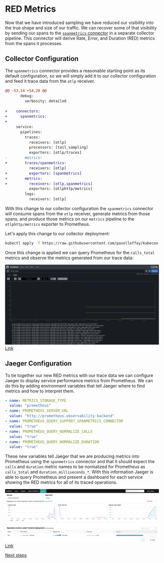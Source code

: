 # RED Metrics

Now that we have introduced sampling we have reduced our visibility into the true shape and size of our traffic.
We can recover some of that visibility by sending our spans to the [`spanmetrics` connector](https://github.com/open-telemetry/opentelemetry-collector-contrib/tree/main/connector/spanmetricsconnector) in a separate collector pipeline.
This connector will derive Rate, Error, and Duration (RED) metrics from the spans it processes.

## Collector Configuration

The `spanmetrics` connector provides a reasonable starting point as its default configuration, so we will simply add it to our collector configuration and feed it trace data from the `otlp` receiver.

```diff
@@ -53,14 +54,20 @@
       debug:
         verbosity: detailed

+    connectors:
+      spanmetrics:
+
     service:
       pipelines:
         traces:
           receivers: [otlp]
           processors: [tail_sampling]
           exporters: [otlp/traces]
-        metrics:
+        traces/spanmetrics:
           receivers: [otlp]
+          exporters: [spanmetrics]
+        metrics:
+          receivers: [otlp,spanmetrics]
           exporters: [otlphttp/metrics]
         logs:
           receivers: [otlp]
```

With this change to our collector configuration the `spanmetrics` connector will consume spans from the `otlp` receiver, generate metrics from those spans, and produce those metrics on our `metrics` pipeline to the `otlphttp/metrics` exporter to Prometheus.

Let's apply this change to our collector deployment:

```bash
kubectl apply -f https://raw.githubusercontent.com/pavolloffay/kubecon-eu-2024-opentelemetry-kubernetes-tracing-tutorial/main/backend/06-collector.yaml
```

Once this change is applied we can query Prometheus for the `calls_total` metrics and observe the metrics generated from our trace data:

![Prometheus Span Metrics](images/prometheus_spanmetrics.png)
[Link](http://localhost:8080/graph?g0.expr=calls_total&g0.tab=0&g0.stacked=0&g0.show_exemplars=0&g0.range_input=1h)

## Jaeger Configuration

To tie together our new RED metrics with our trace data we can configure Jaeger
to display service performance metrics from Prometheus.  We can do this by adding
environment variables that tell Jaeger where to find metrics and how to interpret them.

```yaml
- name: METRICS_STORAGE_TYPE
  value: "prometheus"
- name: PROMETHEUS_SERVER_URL
  value: "http://prometheus.observability-backend"
- name: PROMETHEUS_QUERY_SUPPORT_SPANMETRICS_CONNECTOR
  value: "true"
- name: PROMETHEUS_QUERY_NORMALIZE_CALLS
  value: "true"
- name: PROMETHEUS_QUERY_NORMALIZE_DURATION
  value: "true"
```

These new variables tell Jaeger that we are producing metrics into Prometheus using the
`spanmetrics` connector and that it should expect the `calls` and `duration` metric names
to be normalized for Prometheus as `calls_total` and `duration_milliseconds_*`.  With this
information Jaeger is able to query Prometheus and present a dashboard for each service
showing the RED metrics for all of its traced operations.

![Jaeger Service Performance Monitoring](/images/jaeger-spm.png)
[Link](http://localhost:16686/monitor)

[Next steps](./07-ottl.md)
